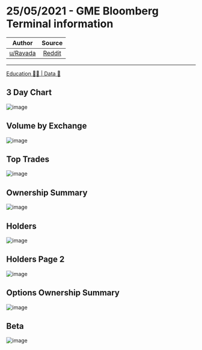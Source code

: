 25/05/2021 - GME Bloomberg Terminal information
===============================================

| Author       | Source       | 
| :-------------: |:-------------:|
|  [u/Ravada](https://www.reddit.com/user/Ravada/) | [Reddit](https://www.reddit.com/r/Superstonk/comments/nkz15m/25052021_gme_bloomberg_terminal_information/) | 

---

[Education 👨‍🏫 | Data 🔢](https://www.reddit.com/r/Superstonk/search?q=flair_name%3A%22Education%20%F0%9F%91%A8%E2%80%8D%F0%9F%8F%AB%20%7C%20Data%20%F0%9F%94%A2%22&restrict_sr=1)

## 3 Day Chart
![image](https://user-images.githubusercontent.com/82035192/128187444-0d1c30f4-1cc7-4551-bbab-147e9af05672.png)


## Volume by Exchange
![image](https://user-images.githubusercontent.com/82035192/128187457-3ae60f5f-a575-44ae-bda7-263819a3ef27.png)


## Top Trades
![image](https://user-images.githubusercontent.com/82035192/128187471-b0da4501-33da-4fe3-80e1-da6d8afaf1c5.png)


## Ownership Summary
![image](https://user-images.githubusercontent.com/82035192/128187485-5bef1c5c-bdf6-4370-b946-f15485b283f3.png)


## Holders
![image](https://user-images.githubusercontent.com/82035192/128187500-529d8d1b-9ee6-4940-a05b-3e0902e29133.png)


## Holders Page 2
![image](https://user-images.githubusercontent.com/82035192/128187506-574f6f12-5a87-47f4-b31d-49819612c6d2.png)


## Options Ownership Summary 
![image](https://user-images.githubusercontent.com/82035192/128187527-19040a68-b8c6-46e2-b38f-132095daaf1f.png)


## Beta 
![image](https://user-images.githubusercontent.com/82035192/128187538-de609db7-6c46-407a-847a-49415023cb09.png)

